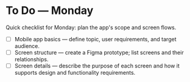 # To Do — Monday

Quick checklist for Monday: plan the app's scope and screen flows.

- [ ] Mobile app basics — define topic, user requirements, and target audience.
- [ ] Screen structure — create a Figma prototype; list screens and their relationships.
- [ ] Screen details — describe the purpose of each screen and how it supports design and functionality requirements.
